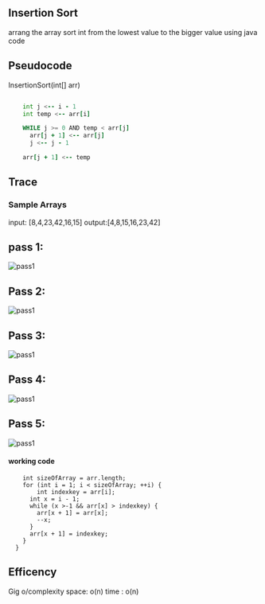 ## Insertion Sort

arrang the array sort int from the lowest value to the bigger value using java code

## Pseudocode

InsertionSort(int[] arr)

```FOR i = 1 to arr.length

    int j <-- i - 1
    int temp <-- arr[i]

    WHILE j >= 0 AND temp < arr[j]
      arr[j + 1] <-- arr[j]
      j <-- j - 1

    arr[j + 1] <-- temp
```
## Trace
### Sample Arrays

input: [8,4,23,42,16,15]
output:[4,8,15,16,23,42]

## pass 1:
![pass1](insertSort/pass1.jpg)
## Pass 2:
![pass1](insertSort/pass2.jpg)
## Pass 3:
![pass1](insertSort/pass3.jpg)
## Pass 4:
![pass1](insertSort/pass4.jpg)
## Pass 5:
![pass1](insertSort/pass5.jpg)

#### working code

```public void sortArray(int arr[]) {
    int sizeOfArray = arr.length;
    for (int i = 1; i < sizeOfArray; ++i) {
        int indexkey = arr[i];
      int x = i - 1;
      while (x >-1 && arr[x] > indexkey) {
        arr[x + 1] = arr[x];
        --x;
      }
      arr[x + 1] = indexkey;
    }
  }
```

## Efficency
Gig o/complexity
space: o(n)
time :  o(n)

